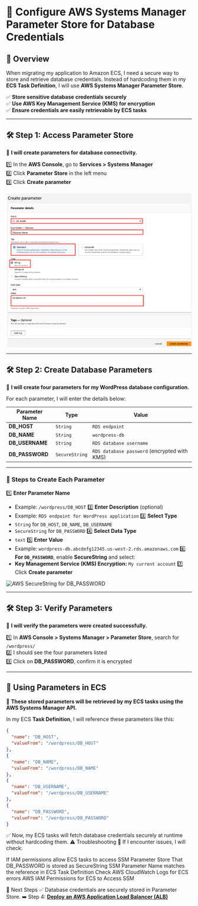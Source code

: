 # **🔐 Configure AWS Systems Manager Parameter Store for Database Credentials**

## **📌 Overview**
When migrating my application to Amazon ECS, I need a secure way to store and retrieve database credentials. Instead of hardcoding them in my **ECS Task Definition**, I will use **AWS Systems Manager Parameter Store**.

✅ **Store sensitive database credentials securely**  
✅ **Use AWS Key Management Service (KMS) for encryption**  
✅ **Ensure credentials are easily retrievable by ECS tasks**  

---

## **🛠️ Step 1: Access Parameter Store**
📌 **I will create parameters for database connectivity.**  

1️⃣ In the **AWS Console**, go to **Services > Systems Manager**  
2️⃣ Click **Parameter Store** in the left menu  
3️⃣ Click **Create parameter**  

![AWS Parameter Store Console](images/parameter-store.png)

---

## **🛠️ Step 2: Create Database Parameters**
📌 **I will create four parameters for my WordPress database configuration.**  

For each parameter, I will enter the details below:

| Parameter Name | Type          | Value                                  |
|---------------|--------------|----------------------------------------|
| **DB_HOST**   | `String`      | `RDS endpoint`                         |
| **DB_NAME**   | `String`      | `wordpress-db`                         |
| **DB_USERNAME** | `String`   | `RDS database username`                 |
| **DB_PASSWORD** | `SecureString` | `RDS database password` (encrypted with KMS) |


---

### **🔹 Steps to Create Each Parameter**
1️⃣ **Enter Parameter Name**  
   - Example: `/wordpress/DB_HOST`
2️⃣ **Enter Description** (optional)  
   - Example: `RDS endpoint for WordPress application`
3️⃣ **Select Type**  
   - `String` for `DB_HOST`, `DB_NAME`, `DB_USERNAME`  
   - `SecureString` for `DB_PASSWORD`
4️⃣ **Select Data Type**  
   - `text`
5️⃣ **Enter Value**  
   - Example: `wordpress-db.abcdefg12345.us-west-2.rds.amazonaws.com`
6️⃣ **For `DB_PASSWORD`**, enable **SecureString** and select:  
   - **Key Management Service (KMS) Encryption:** `My current account`
7️⃣ Click **Create parameter**  

![AWS SecureString for DB_PASSWORD](images/securestring.png)

---

## **🛠️ Step 3: Verify Parameters**
📌 **I will verify the parameters were created successfully.**  

1️⃣ In **AWS Console > Systems Manager > Parameter Store**, search for `/wordpress/`  
2️⃣ I should see the four parameters listed  
3️⃣ Click on **DB_PASSWORD**, confirm it is encrypted  


---

## **🔗 Using Parameters in ECS**
📌 **These stored parameters will be retrieved by my ECS tasks using the AWS Systems Manager API.**  

In my ECS **Task Definition**, I will reference these parameters like this:

```json
{
  "name": "DB_HOST",
  "valueFrom": "/wordpress/DB_HOST"
},
{
  "name": "DB_NAME",
  "valueFrom": "/wordpress/DB_NAME"
},
{
  "name": "DB_USERNAME",
  "valueFrom": "/wordpress/DB_USERNAME"
},
{
  "name": "DB_PASSWORD",
  "valueFrom": "/wordpress/DB_PASSWORD"
}
```
✅ Now, my ECS tasks will fetch database credentials securely at runtime without hardcoding them.
⚠️ Troubleshooting
📌 If I encounter issues, I will check:

If IAM permissions allow ECS tasks to access SSM Parameter Store
That DB_PASSWORD is stored as SecureString
SSM Parameter Name matches the reference in ECS Task Definition
Check AWS CloudWatch Logs for ECS errors
AWS IAM Permissions for ECS to Access SSM

📌 Next Steps
✅ Database credentials are securely stored in Parameter Store.
➡️ Step 4: **[Deploy an AWS Application Load Balancer (ALB)](../docs/deploy-alb.md)** 
